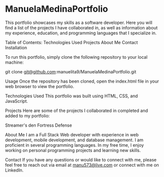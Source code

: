 # ManuelaMedinaPortfolio

This portfolio showcases my skills as a software developer. Here you will find a list of the projects I have collaborated in, as well as information about my experience, education, and programming languages that I specialize in.

Table of Contents:
Technologies Used
Projects
About Me
Contact
Installation

To run this portfolio, simply clone the following repository to your local machine:

git clone git@github.com:manuelita9/ManuelaMedinaPortfolio.git

Usage
Once the repository has been cloned, open the index.html file in your web browser to view the portfolio.

Technologies Used
This portfolio was built using HTML, CSS, and JavaScript.

Projects
Here are some of the projects I collaborated in completed and added to my portfolio:

Streamer's den 
Fortress Defense 

About Me
I am a Full Stack Web developer with experience in web development, mobile development, and database management. I am proficient in several programming languages. In my free time, I enjoy working on personal programming projects and learning new skills.

Contact
If you have any questions or would like to connect with me, please feel free to reach out via email at manu573@live.com or connect with me on LinkedIn.